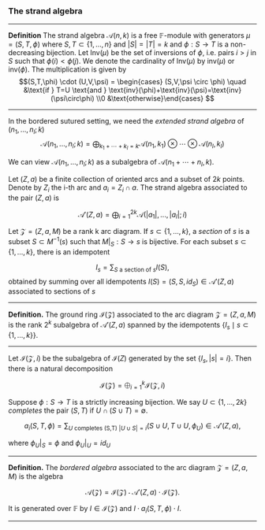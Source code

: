### The strand algebra

---
**Definition** The strand algebra $\mathcal{A}(n,k)$ is a free $\mathbb{F}$-module with generators $\mu=(S,T,\phi)$ where $S,T \subset \{1,...,n\}$ and $|S|=|T|=k$ and $\phi:S \to T$ is a non-decreasing bijection. Let $\text{Inv}(\mu)$ be the set of inversions of $\phi$, i.e. pairs $i > j$ in $S$ such that $\phi(i) < \phi (j)$. We denote the cardinality of $\text{Inv}(\mu)$ by $\text{inv}(\mu)$ or $\text{inv}(\phi)$. 
The multiplication is given by
$$(S,T,\phi) \cdot (U,V,\psi) = \begin{cases} (S,V,\psi \circ \phi) \quad &\text{if } T=U \text{and } \text{inv}(\phi)+\text{inv}(\psi)=\text{inv}(\psi\circ\phi) \\0 &\text{otherwise}\end{cases} $$

---

In the bordered sutured setting, we need the *extended strand algebra* of $(n_1,...,n_l;k)$
$$\mathcal{A}(n_1,...,n_l;k) = \bigoplus_{k_1+\cdots+k_l=k} \mathcal{A}(n_1,k_1)\otimes\cdots\otimes\mathcal{A}(n_l,k_l)$$

We can view $\mathcal{A}(n_1,...,n_l;k)$ as a subalgebra of $\mathcal{A}(n_1+\cdots+n_l,k)$.

Let $(Z,a)$ be a finite collection of oriented arcs and a subset of $2k$ points. Denote by $Z_i$ the i-th arc and $a_i=Z_i \cap a$. The strand algebra associated to the pair $(Z,a)$ is

$$\mathcal{A}'(Z,a) = \bigoplus_{i=1}^{2k}\mathcal{A}(|a_1|,...,|a_l|;i)$$

Let $\mathcal{Z} = (Z, a, M)$ be a rank k arc diagram. If $s\subset\{1,...,k\}$, a *section* of $s$ is a subset $S \subset M^{-1}(s)$ such that $M|_S: S \to s$ is bijective. For each subset $s \subset \{1,...,k\}$, there is an idempotent 

$$I_s=\sum_{S \text{ a section of } s} I(S),$$obtained by summing over all idempotents $I(S) = (S,S,id_S) \in \mathcal{A}'(Z,a)$ associated to sections of $s$

---
**Definition.** The ground ring $\mathcal{I}(\mathcal{Z})$ associated to the arc diagram $\mathcal{Z}=(Z,a,M)$ is the rank $2^k$ subalgebra of $\mathcal{A}'(Z,a)$ spanned by the idempotents $\{I_s \mid s \subset \{1,...,k\}\}$.

---

Let $\mathcal{I}(\mathcal{Z},i)$ be the subalgebra of $\mathcal{I}(Z)$ generated by the set $\{I_s, |s|=i\}$. Then there is a natural decomposition

$$\mathcal{I}(\mathcal{Z}) = \bigoplus_{i=1}^k \mathcal{I}(\mathcal{Z},i)$$

Suppose $\phi:S \to T$ is a strictly increasing bijection. We say $U \subset \{1,...,2k\}$ *completes* the pair $(S,T)$ if $U \cap (S \cup T) = \emptyset$.

$$a_i(S,T,\phi) = \sum_{U \text{ completes (S,T) }|U \cup S| = i} (S\cup U, T\cup U, \phi_U) \in \mathcal{A}'(Z,a),$$

where $\phi_U|_S = \phi$ and $\phi_U|_U = id_U$

---
**Definition.** The *bordered algebra* associated to the arc diagram $\mathcal{Z}=(Z,a,M)$ is the algebra

$$\mathcal{A}(\mathcal{Z}) = \mathcal{I}(\mathcal{Z}) \cdot \mathcal{A}'(Z,a) \cdot \mathcal{I}(\mathcal{Z}).$$

It is generated over $\mathbb{F}$ by $I \in \mathcal{I}(\mathcal{Z})$ and $I\cdot a_i(S,T,\phi)\cdot I$.

---
<!--stackedit_data:
eyJoaXN0b3J5IjpbMTkwMDA4Mjk2NSwtMTU3NDU0NjQ2NCwtMT
g1MjgwMjA4LDgzNTc0OTAyNCwtMTU0MTQzMjQ4NCwtMjY0NDQ5
Mzg5LDEzODc1NDA2MjksMzQ1NDQ4OTQyXX0=
-->